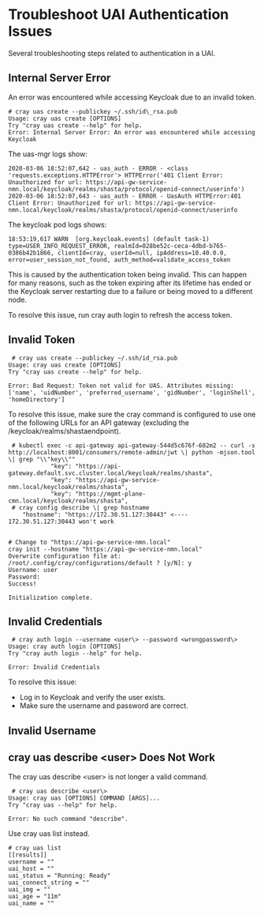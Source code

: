 # Troubleshoot UAI Authentication Issues

Several troubleshooting steps related to authentication in a UAI.

## Internal Server Error

An error was encountered while accessing Keycloak due to an invalid token.

```screen
# cray uas create --publickey ~/.ssh/id\_rsa.pub
Usage: cray uas create [OPTIONS]
Try "cray uas create --help" for help.
Error: Internal Server Error: An error was encountered while accessing Keycloak

```

The uas-mgr logs show:

```screen
2020-03-06 18:52:07,642 - uas_auth - ERROR - <class 'requests.exceptions.HTTPError'> HTTPError('401 Client Error: Unauthorized for url: https://api-gw-service-nmn.local/keycloak/realms/shasta/protocol/openid-connect/userinfo')
2020-03-06 18:52:07,643 - uas_auth - ERROR - UasAuth HTTPError:401 Client Error: Unauthorized for url: https://api-gw-service-nmn.local/keycloak/realms/shasta/protocol/openid-connect/userinfo

```

The keycloak pod logs shows:

```screen
18:53:19,617 WARN  [org.keycloak.events] (default task-1) type=USER_INFO_REQUEST_ERROR, realmId=028be52c-ceca-4dbd-b765-0386b42b1866, clientId=cray, userId=null, ipAddress=10.40.0.0, error=user_session_not_found, auth_method=validate_access_token
```

This is caused by the authentication token being invalid. This can happen for many reasons, such as the token expiring after its lifetime has ended or the Keycloak server restarting due to a failure or being moved to a different node.

To resolve this issue, run cray auth login to refresh the access token.

## Invalid Token

```screen
 # cray uas create --publickey ~/.ssh/id_rsa.pub
Usage: cray uas create [OPTIONS]
Try "cray uas create --help" for help.
 
Error: Bad Request: Token not valid for UAS. Attributes missing: ['name', 'uidNumber', 'preferred_username', 'gidNumber', 'loginShell', 'homeDirectory']
```

To resolve this issue, make sure the cray command is configured to use one of the following URLs for an API gateway \(excluding the /keycloak/realms/shastaendpoint\).

```screen
 # kubectl exec -c api-gateway api-gateway-544d5c676f-682m2 -- curl -s http://localhost:8001/consumers/remote-admin/jwt \| python -mjson.tool \| grep "\\"key\\""
            "key": "https://api-gateway.default.svc.cluster.local/keycloak/realms/shasta",
            "key": "https://api-gw-service-nmn.local/keycloak/realms/shasta",
            "key": "https://mgmt-plane-cmn.local/keycloak/realms/shasta",
 # cray config describe \| grep hostname
    "hostname": "https://172.30.51.127:30443" <---- 172.30.51.127:30443 won't work
 
 
# Change to "https://api-gw-service-nmn.local"
cray init --hostname "https://api-gw-service-nmn.local"
Overwrite configuration file at: /root/.config/cray/configurations/default ? [y/N]: y
Username: user
Password:
Success!
 
Initialization complete.
```

## Invalid Credentials

```screen
 # cray auth login --username <user\> --password <wrongpassword\>
Usage: cray auth login [OPTIONS]
Try "cray auth login --help" for help.
 
Error: Invalid Credentials
```

To resolve this issue:

-   Log in to Keycloak and verify the user exists.
-   Make sure the username and password are correct.

## Invalid Username

## cray uas describe <user\> Does Not Work

The cray uas describe <user\> is not longer a valid command.

```screen
 # cray uas describe <user\>
Usage: cray uas [OPTIONS] COMMAND [ARGS]...
Try "cray uas --help" for help.
 
Error: No such command "describe".
```

Use cray uas list instead.

```screen
# cray uas list
[[results]]
username = ""
uai_host = ""
uai_status = "Running: Ready"
uai_connect_string = ""
uai_img = ""
uai_age = "11m" 
uai_name = ""
```

